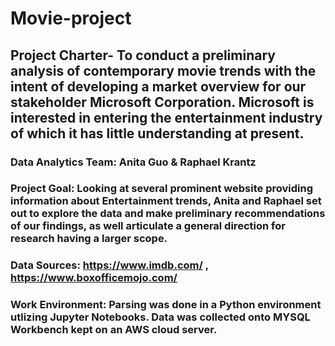 # Movie-project

## Project Charter- To conduct a preliminary analysis of contemporary movie trends with the intent of developing a market overview for our stakeholder Microsoft Corporation. Microsoft is interested in entering the entertainment industry of which it has little understanding at present.  


### Data Analytics Team:  Anita Guo & Raphael Krantz

### Project Goal: Looking at several prominent website providing information about Entertainment trends, Anita and Raphael set out to explore the data and make preliminary recommendations of our findings, as well articulate a general direction for research having a larger scope.  

### Data Sources:  https://www.imdb.com/ , https://www.boxofficemojo.com/

### Work Environment:  Parsing was done in a Python environment utlizing Jupyter Notebooks.   Data was collected onto MYSQL Workbench kept on an AWS cloud server.  




